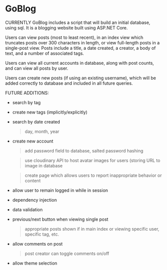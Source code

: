 # GoBlog

CURRENTLY
GoBlog includes a script that will build an initial database, using sql. It is a blogging website built using ASP.NET Core.

Users can view posts (most to least recent), in an index view which truncates posts over 300 characters in length,
or view full-length posts in a single-post view. Posts include a title, a date created, a creator, a body of text, and a number of associated tags.

Users can view all current accounts in database, along with post counts, and can view all posts by user.

Users can create new posts (if using an existing username), which will be added correctly to database and included in all future queries.


FUTURE ADDITIONS:
- search by tag
- create new tags (implicitly/explicitly)
- search by date created
  > day, month, year
- create new account
  > add password field to database, salted password hashing
  
  > use cloudinary API to host avatar images for users (storing URL to image in database
  
  > create page which allows users to report inappropriate behavior or content
- allow user to remain logged in while in session
- dependency injection
- data validation
- previous/next button when viewing single post
  > appropriate posts shown if in main index or viewing specific user, specific tag, etc.
- allow comments on post
  > post creator can toggle comments on/off
- allow theme selection
